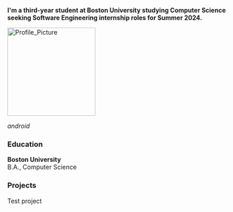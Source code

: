 **I'm a third-year student at Boston University studying Computer Science seeking Software Engineering internship roles for Summer 2024.**
<!DOCTYPE>
<html>
    
<head>
    <link rel="stylesheet" href= 
    "https://fonts.googleapis.com/icon?family=Material+Icons" />
</head>

<style>
    .android { 
        background: #a4c639; 
        color: white; 
    } 
</style>

<img src="/assets/images/Profile_Picture.jpg" alt="Profile_Picture" width="200" length="200" />

<i class="material-icons">android</i>

</html>

### Education
**Boston University**  
B.A., Computer Science

### Projects

Test project

